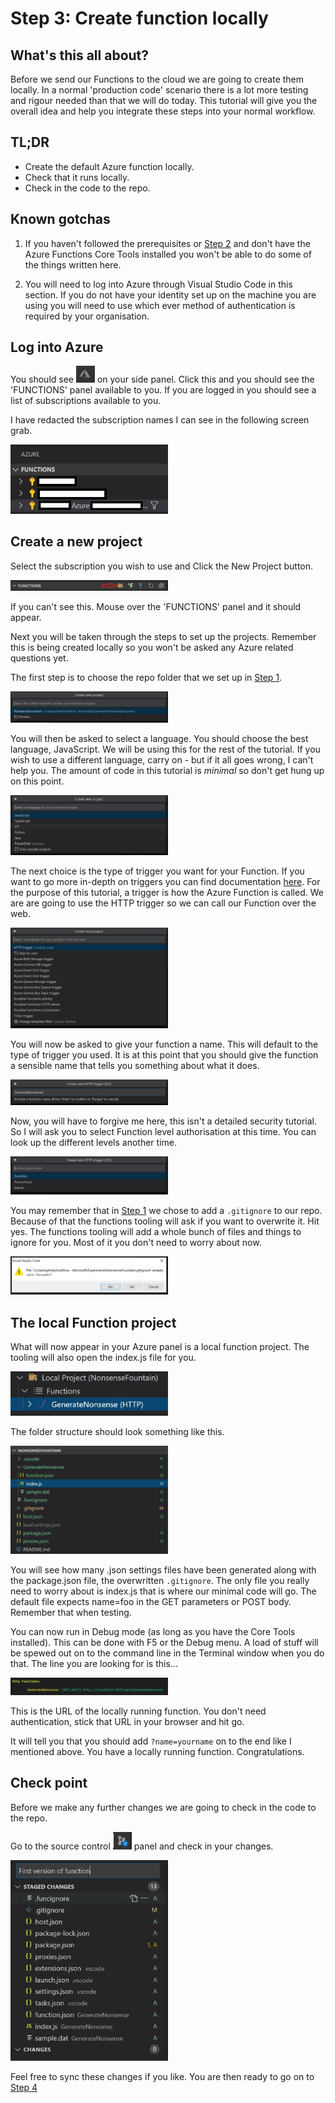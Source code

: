 # Step 3: Create function locally

## What's this all about?

Before we send our Functions to the cloud we are going to create them locally. In a normal 'production code' scenario there is a lot more testing and rigour needed than that we will do today. This tutorial will give you the overall idea and help you integrate these steps into your normal workflow.

## TL;DR

- Create the default Azure function locally.
- Check that it runs locally.
- Check in the code to the repo.

## Known gotchas

1. If you haven't followed the prerequisites or [Step 2](STEP2.md) and don't have the Azure Functions Core Tools installed you won't be able to do some of the things written here.

2. You will need to log into Azure through Visual Studio Code in this section. If you do not have your identity set up on the machine you are using you will need to use which ever method of authentication is required by your organisation.

## Log into Azure

You should see <img src="screengrabs/Step3_azure.JPG" alt="extensions" width="30"> on your side panel. Click this and you should see the 'FUNCTIONS' panel available to you. If you are logged in you should see a list of subscriptions available to you.

I have redacted the subscription names I can see in the following screen grab.

<img src="screengrabs/Step3_functions.JPG" alt="Functions panel" width="50%">

## Create a new project

Select the subscription you wish to use and Click the New Project button.

<img src="screengrabs/06_create_function_project.JPG" alt="Create project" width="50%">

If you can't see this. Mouse over the 'FUNCTIONS' panel and it should appear.

Next you will be taken through the steps to set up the projects. Remember this is being created locally so you won't be asked any Azure related questions yet.

The first step is to choose the repo folder that we set up in [Step 1](STEP1.md).

<img src="screengrabs/07_1_choose_your_repo_folder.JPG" alt="Choose repo folder" width="50%">

You will then be asked to select a language. You should choose the best language, JavaScript. We will be using this for the rest of the tutorial. If you wish to use a different language, carry on - but if it all goes wrong, I can't help you. The amount of code in this tutorial is _minimal_ so don't get hung up on this point.

<img src="screengrabs/07_2_select_language.JPG" alt="Select JavaScript" width="50%">

The next choice is the type of trigger you want for your Function. If you want to go more in-depth on triggers you can find documentation [here](https://docs.microsoft.com/en-us/azure/azure-functions/functions-triggers-bindings). For the purpose of this tutorial, a trigger is how the Azure Function is called. We are are going to use the HTTP trigger so we can call our Function over the web.

<img src="screengrabs/07_3_choose_HTTP_trigger.JPG" alt="HTTP Trigger" width="50%">

You will now be asked to give your function a name. This will default to the type of trigger you used. It is at this point that you should give the function a sensible name that tells you something about what it does.

<img src="screengrabs/07_4_give_sensible_name.JPG" alt="Sensible Name" width="50%">

Now, you will have to forgive me here, this isn't a detailed security tutorial. So I will ask you to select Function level authorisation at this time. You can look up the different levels another time.

<img src="screengrabs/07_5_function_level_auth.JPG" alt="Auth" width="50%">

You may remember that in [Step 1](STEP1.md) we chose to add a `.gitignore` to our repo. Because of that the functions tooling will ask if you want to overwrite it. Hit yes. The functions tooling will add a whole bunch of files and things to ignore for you. Most of it you don't need to worry about now.

<img src="screengrabs/07_6_overwrite_gitignore.JPG" alt="Overwrite ignore" width="50%">

## The local Function project

What will now appear in your Azure panel is a local function project. The tooling will also open the index.js file for you.

<img src="screengrabs/08_1_LocalFunctionProject.JPG" alt="Local Project" width="50%">

The folder structure should look something like this.

<img src="screengrabs/08_2_FolderStructure.JPG" alt="Folder Structure" width="50%">

You will see how many .json settings files have been generated along with the package.json file, the overwritten `.gitignore`. The only file you really need to worry about is index.js that is where our minimal code will go. The default file expects name=foo in the GET parameters or POST body. Remember that when testing.

You can now run in Debug mode (as long as you have the Core Tools installed). This can be done with F5 or the Debug menu. A load of stuff will be spewed out on to the command line in the Terminal window when you do that. The line you are looking for is this...

<img src="screengrabs/09_2_f5_debug_run.JPG" alt="Web address" width="50%">

This is the URL of the locally running function. You don't need authentication, stick that URL in your browser and hit go.

It will tell you that you should add `?name=yourname` on to the end like I mentioned above. You have a locally running function. Congratulations.

## Check point

Before we make any further changes we are going to check in the code to the repo.

Go to the source control <img src="screengrabs/05_Changes.JPG" alt="Changes made" width="30"> panel and check in your changes.

<img src="screengrabs/10_1_check_in.JPG" alt="Changes" width="50%">

Feel free to sync these changes if you like. You are then ready to go on to [Step 4](STEP4.md)
